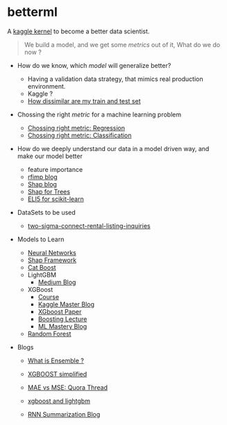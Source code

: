 # betterml

A [kaggle kernel](https://www.kaggle.com/vineetsingh1/betterml/edit) to become a better data scientist.

> We build a model, and we get some *metrics* out of it, What do we do now ? 

- How do we know, which *model* will generalize better?
  - Having a validation data strategy, that mimics real production environment. 
  - Kaggle ? 
  - [How dissimilar are my train and test set](https://towardsdatascience.com/how-dis-similar-are-my-train-and-test-data-56af3923de9b)
- Chossing the right *metric* for a machine learning problem
  - [Chossing right metric: Regression](https://towardsdatascience.com/choosing-the-right-metric-for-machine-learning-models-part-1-a99d7d7414e4)
  - [Chossing right metric: Classification](https://towardsdatascience.com/choosing-the-right-metric-for-evaluating-machine-learning-models-part-2-86d5649a5428)
  
- How do we deeply understand our data in a model driven way, and make our model better
  - feature importance
  - [rfimp blog](http://parrt.cs.usfca.edu/doc/rf-importance/index.html)
  - [Shap blog](https://towardsdatascience.com/interpretable-machine-learning-with-xgboost-9ec80d148d27)
  - [Shap for Trees](https://arxiv.org/pdf/1802.03888.pdf)
  - [ELI5 for scikit-learn](http://eli5.readthedocs.io/en/latest/tutorials/xgboost-titanic.html)
  
  
- DataSets to be used 
  - [two-sigma-connect-rental-listing-inquiries](https://www.kaggle.com/c/two-sigma-connect-rental-listing-inquiries/data)
  
- Models to Learn
  - [Neural Networks](http://course.fast.ai) 
  - [Shap Framework](https://github.com/slundberg/shap)
  - [Cat Boost](https://towardsdatascience.com/catboost-vs-light-gbm-vs-xgboost-5f93620723db) 
  - LightGBM
    - [Medium Blog](https://medium.com/@pushkarmandot/https-medium-com-pushkarmandot-what-is-lightgbm-how-to-implement-it-how-to-fine-tune-the-parameters-60347819b7fc)
  - XGBoost 
    - [Course](http://education.parrotprediction.teachable.com/courses/78878/lectures/1137863)
    - [Kaggle Master Blog](http://blog.kaggle.com/2017/01/23/a-kaggle-master-explains-gradient-boosting/)
    - [XGboost Paper](http://www.kdd.org/kdd2016/papers/files/rfp0697-chenAemb.pdf)
    - [Boosting Lecture](https://www.youtube.com/watch?v=wPqtzj5VZus)
    - [ML Mastery Blog](https://machinelearningmastery.com/gentle-introduction-xgboost-applied-machine-learning/)
  - [Random Forest](http://forums.fast.ai/t/another-treat-early-access-to-intro-to-machine-learning-videos/6826)

- Blogs
  - [What is Ensemble ?](https://quantdare.com/what-is-the-difference-between-bagging-and-boosting/)
  - [XGBOOST simplified](https://www.kaggle.com/grroverpr/gradient-boosting-simplified/code)
  - [MAE vs MSE: Quora Thread](https://www.quora.com/How-would-a-model-change-if-we-minimized-absolute-error-instead-of-squared-error-What-about-the-other-way-around)
  - [xgboost and lightgbm](http://mlexplained.com/2018/01/05/lightgbm-and-xgboost-explained/)

  - [RNN Summarization Blog](http://www.abigailsee.com/2017/04/16/taming-rnns-for-better-summarization.html)
